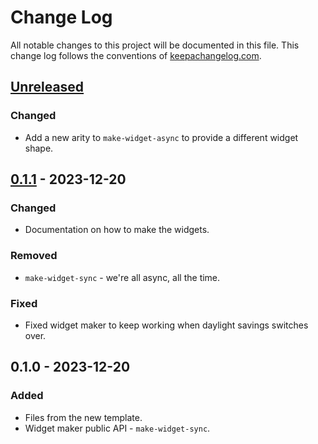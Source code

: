 # Change Log
All notable changes to this project will be documented in this file. This change log follows the conventions of [keepachangelog.com](http://keepachangelog.com/).

## [Unreleased]
### Changed
- Add a new arity to `make-widget-async` to provide a different widget shape.

## [0.1.1] - 2023-12-20
### Changed
- Documentation on how to make the widgets.

### Removed
- `make-widget-sync` - we're all async, all the time.

### Fixed
- Fixed widget maker to keep working when daylight savings switches over.

## 0.1.0 - 2023-12-20
### Added
- Files from the new template.
- Widget maker public API - `make-widget-sync`.

[Unreleased]: https://sourcehost.site/your-name/cinq/compare/0.1.1...HEAD
[0.1.1]: https://sourcehost.site/your-name/cinq/compare/0.1.0...0.1.1
